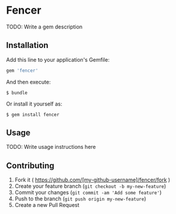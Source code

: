 # Fencer

TODO: Write a gem description

## Installation

Add this line to your application's Gemfile:

```ruby
gem 'fencer'
```

And then execute:

    $ bundle

Or install it yourself as:

    $ gem install fencer

## Usage

TODO: Write usage instructions here

## Contributing

1. Fork it ( https://github.com/[my-github-username]/fencer/fork )
2. Create your feature branch (`git checkout -b my-new-feature`)
3. Commit your changes (`git commit -am 'Add some feature'`)
4. Push to the branch (`git push origin my-new-feature`)
5. Create a new Pull Request
